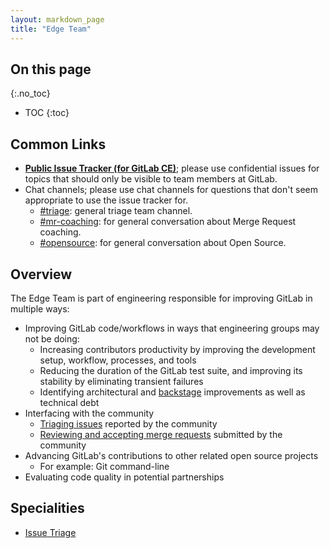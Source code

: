 ```yaml
---
layout: markdown_page
title: "Edge Team"
---
```


## On this page
{:.no_toc}

- TOC
{:toc}

## Common Links

- [**Public Issue Tracker (for GitLab CE)**](https://gitlab.com/gitlab-org/gitlab-ce);
  please use confidential issues for topics that should only be visible to team members at GitLab.
- Chat channels; please use chat channels for questions that don't seem appropriate to use the issue tracker for.
  - [#triage](https://gitlab.slack.com/messages/triage): general triage team channel.
  - [#mr-coaching](https://gitlab.slack.com/archives/mr-coaching): for general
    conversation about Merge Request coaching.
  - [#opensource](https://gitlab.slack.com/archives/opensource): for general
    conversation about Open Source.

## Overview

The Edge Team is part of engineering responsible for improving GitLab
in multiple ways:

* Improving GitLab code/workflows in ways that engineering groups may not be doing:
  * Increasing contributors productivity by improving the development setup,
    workflow, processes, and tools
  * Reducing the duration of the GitLab test suite, and improving its stability
    by eliminating transient failures
  * Identifying architectural and [backstage](/jobs/specialist/backstage/)
    improvements as well as technical debt
* Interfacing with the community
  * [Triaging issues](/jobs/specialist/issue-triage/) reported by the community
  * [Reviewing and accepting merge requests](/jobs/merge-request-coach/) submitted by the community
* Advancing GitLab's contributions to other related open source projects
  * For example: Git command-line
* Evaluating code quality in potential partnerships

## Specialities

* [Issue Triage](/handbook/quality/edge/issue-triage/)
